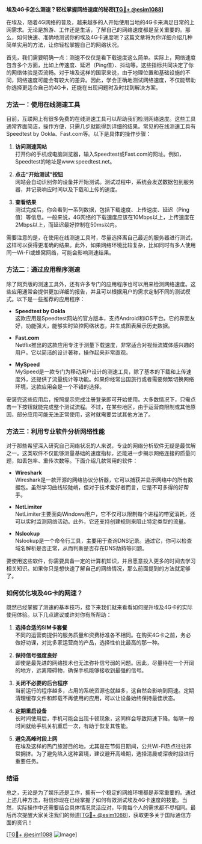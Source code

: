 **埃及4G卡怎么测速？轻松掌握网络速度的秘密[[TG💪+ @esim1088](https://t.me/s/esim1088)]**

在埃及，随着4G网络的普及，越来越多的人开始使用当地的4G卡来满足日常的上网需求。无论是旅游、工作还是生活，了解自己的网络速度都是至关重要的。那么，如何快速、准确地测试你的埃及4G卡速度呢？这篇文章将为你详细介绍几种简单实用的方法，让你轻松掌握自己的网络状况。

首先，我们需要明确一点：测速不仅仅是看下载速度这么简单。实际上，网络速度包含多个方面，比如上传速度、延迟（Ping值）、抖动等。这些指标共同决定了你的网络体验是否流畅。对于埃及这样的国家来说，由于地理位置和基础设施的不同，网络速度可能会有较大的差异。因此，学会正确地测试网络速度，不仅能帮助你选择更适合自己的4G卡，还能在出现问题时及时找到解决方案。

### 方法一：使用在线测速工具

目前，互联网上有很多免费的在线测速工具可以帮助我们检测网络速度。这些工具通常界面简洁，操作方便，只需几步就能得到详细的结果。常见的在线测速工具有Speedtest by Ookla、Fast.com等。以下是具体的操作步骤：

1. **访问测速网站**  
   打开你的手机或电脑浏览器，输入Speedtest或Fast.com的网址。例如，Speedtest的地址是www.speedtest.net。

2. **点击“开始测试”按钮**  
   网站会自动识别你的设备并开始测试。测试过程中，系统会发送数据包到服务器，并记录响应时间以及下载和上传的速度。

3. **查看结果**  
   测试完成后，你会看到一系列数据，包括下载速度、上传速度、延迟（Ping值）等信息。一般来说，4G网络的下载速度应该在10Mbps以上，上传速度在2Mbps以上，而延迟最好控制在50ms以内。

需要注意的是，在使用在线测速工具时，尽量选择离自己最近的服务器进行测试，这样可以获得更准确的结果。此外，如果网络环境比较复杂，比如同时有多人使用同一Wi-Fi或蜂窝网络，可能会影响测速结果。

### 方法二：通过应用程序测速

除了网页版的测速工具外，还有许多专门的应用程序也可以用来检测网络速度。这些应用通常会提供更加详细的报告，并且可以根据用户的需求定制不同的测试模式。以下是一些推荐的应用程序：

- **Speedtest by Ookla**  
  这款应用是Speedtest网站的官方版本，支持Android和iOS平台。它的界面友好，功能强大，能够实时监控网络状态，并生成图表展示历史数据。

- **Fast.com**  
  Netflix推出的这款应用专注于测量下载速度，非常适合对视频流媒体感兴趣的用户。它以简洁的设计著称，操作起来非常直观。

- **MySpeed**  
  MySpeed是一款专门为移动用户设计的测速工具，除了基本的下载和上传速度外，还提供了流量统计等功能。如果你经常出国旅行或者需要频繁切换网络环境，这款应用会是一个不错的选择。

安装完这些应用后，按照提示完成注册登录即可开始使用。大多数情况下，只需点击一下按钮就能完成整个测试流程。不过，在某些地区，由于运营商限制或其他原因，部分应用可能无法正常使用，这时就需要尝试其他方法了。

### 方法三：利用专业软件分析网络性能

对于那些希望深入研究自己网络状况的人来说，专业的网络分析软件无疑是最优解之一。这类软件不仅能够测量基础的速度指标，还能进一步揭示网络连接的质量问题，如丢包率、重传次数等。下面介绍几款常用的软件：

- **Wireshark**  
  Wireshark是一款开源的网络协议分析器，它可以捕获并显示网络中的所有数据包。虽然学习曲线较陡峭，但对于技术爱好者而言，它是不可多得的好帮手。

- **NetLimiter**  
  NetLimiter主要面向Windows用户，它不仅可以限制每个进程的带宽消耗，还可以实时监测网络活动。此外，它还支持创建规则来阻止特定类型的流量。

- **Nslookup**  
  Nslookup是一个命令行工具，主要用于查询DNS记录。通过它，你可以检查域名解析是否正常，从而判断是否存在DNS劫持等问题。

要使用这些软件，你需要具备一定的计算机知识，并且愿意投入更多的时间去学习相关知识。如果你只是想快速了解自己的网络情况，那么前面提到的方法就足够了。

### 如何优化埃及4G卡的网速？

既然已经掌握了测速的基本技巧，接下来我们就来看看如何提升埃及4G卡的实际使用体验。以下几点建议或许对你有所帮助：

1. **选择合适的SIM卡套餐**  
   不同的运营商提供的服务质量和资费标准各不相同。在购买4G卡之前，务必做好功课，对比多家运营商的产品，选择性价比最高的那一种。

2. **保持信号强度良好**  
   即使是最先进的网络技术也无法弥补信号弱的问题。因此，尽量待在一个开阔的地方，远离障碍物，确保手机能够接收到最强的信号。

3. **关闭不必要的后台程序**  
   当前运行的程序越多，占用的系统资源也就越多，这自然会影响到网速。定期清理缓存文件和卸载不再使用的应用，可以让设备始终保持最佳状态。

4. **定期重启设备**  
   长时间使用后，手机可能会出现卡顿现象，这同样会导致网速下降。每隔一段时间就给手机关机重启一次，有助于恢复其性能。

5. **避免高峰时段上网**  
   在埃及这样的热门旅游目的地，尤其是在节假日期间，公共Wi-Fi热点往往非常拥挤。为了避免陷入这种窘境，建议避开高峰期，选择清晨或深夜时段进行重要任务。

### 结语

总之，无论是为了娱乐还是工作，拥有一个稳定的网络环境都是非常重要的。通过上述几种方法，相信你现在已经掌握了如何有效测试埃及4G卡速度的技能。当然，实际操作中还需要结合具体情况灵活应对，毕竟每个人的需求都不尽相同。最后再次提醒大家关注我们的频道[[TG💪+ @esim1088](https://t.me/s/esim1088)]，获取更多关于国际通信方面的资讯！

[[TG💪+ @esim1088](https://t.me/s/esim1088) ![Image](https://i.postimg.cc/4NQfJmqS/Snipaste-2025-05-13-00-14-12.png)]